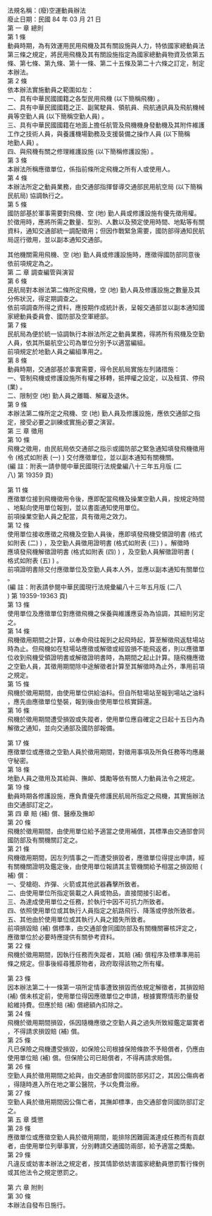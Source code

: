 法規名稱：(廢)空運動員辦法  
廢止日期：民國 84 年 03 月 21 日  
第 一 章 總則  
第 1 條  
動員時期，為有效運用民用飛機及其有關設施與人力，特依國家總動員法  
第三條之規定，將民用飛機及其有關設施指定為國家總動員物資及依第五  
條、第七條、第九條、第十一條、第二十五條及第二十六條之訂定，制定  
本辦法。  
第 2 條  
依本辦法實施動員之範圍如左：  
一、具有中華民國國籍之各型民用飛機 (以下簡稱飛機) 。  
二、具有中華民國國籍之正、副駕駛員、領航員、飛航通訊員及飛航機械  
員等空勤人員 (以下簡稱空勤人員) 。  
三、具有中華民國國籍在地面上擔任航管及飛機機身發動機及其附件維護  
工作之技術人員，與養護機場勤務及支援裝備之操作人員 (以下簡稱  
地勤人員) 。  
四、與飛機有關之修理維護設施 (以下簡稱修護設施) 。  
第 3 條  
本辦法所稱應徵單位，係指前條所定飛機之所有人或使用人。  
第 4 條  
本辦法所定之動員業務，由交通部指揮督導交通部民用航空局 (以下簡稱  
民航局) 協調執行之。  
第 5 條  
國防部基於軍事需要對飛機、空 (地) 勤人員或修護設施有優先徵用權。  
於徵用時，應將所需之數量、型別、人數以及預定使用時間、地點等有關  
資料，通知交通部統一調配徵用；但因作戰緊急需要，國防部得通知民航  
局逕行徵用，並以副本通知交通部。  


其他機關需用飛機、空 (地) 勤人員或修護設施時，應徵得國防部同意後  
依前項規定為之。  
第 二 章 調查編管與演習  
第 6 條  
民航局對本辦法第二條所定飛機，空 (地) 勤人員及修護設施之數量及其  
分佈狀況，得定期調查之。  
依前項調查所得之資料，應按期作成統計表，呈報交通部並以副本通知國  
家總動員委員會、國防部及空軍總部。  
第 7 條  
民航局為便於統一協調執行本辦法所定之動員業務，得將所有飛機及空勤  
人員，依其所屬航空公司為單位分別予以適當編組。  
前項規定於地勤人員之編組準用之。  
第 8 條  
動員時期，交通部基於事實需要，得令民航局實施左列諸措施：  
一、管制飛機或修護設施所有權之移轉，抵押權之設定，以及租賃、停飛  
(業) 。  
二、限制空 (地) 勤人員之離職、解雇及退休。  
第 9 條  
本辦法第二條所定之飛機、空 (地) 勤人員及修護設施，應依交通部之指  
定，接受必要之訓練或實施必要之演習。  
第 三 章 徵用  
第 10 條  
飛機之徵用，由民航局依交通部之指示或國防部之緊急通知填發飛機徵用  
令 (格式如附表 (一) ) 交付應徵單位，並以副本通知有關機關。  
(編 註：附表一請參閱中華民國現行法規彙編八十三年五月版 (二  
八) 第 19359 頁)  


第 11 條  
應徵單位接到飛機徵用令後，應即配當飛機及操業空勤人員，按規定時間  
、地點向使用單位報到，並以書面通知使用單位。  
前項操業空勤人員之配當，具有徵用之效力。  
第 12 條  
使用單位接收應徵之飛機及空勤人員後，應即填發飛機受領證明書 (格式  
如附表 (二) ) ，及空勤人員徵用證明書 (格式如附表 (三) ) 。解徵時  
應填發飛機解徵證明書 (格式如附表 (四) ) ，及空勤人員解徵證明書 (  
格式如附表 (五) ) 。  
前項證明書除交付應徵單位及空勤人員本人外，並應以副本通知有關單位  
。  
(編 註：附表請參閱中華民國現行法規彙編八十三年五月版 (二八  
) 第 19359-19363 頁)  
第 13 條  
使用單位及應徵單位對應徵飛機之保養與維護應妥為為協調，其細則另定  
之。  
第 14 條  
飛機徵用期間之計算，以奉命飛往報到之起飛時起，算至解徵飛返駐場站  
時為止。但飛機如在駐場站應徵或解徵或經毀損不能飛返者，則以應徵單  
位收到飛機受領證明書或解徵證明書時，為期間之起止計算。隨飛機應徵  
之空勤人員，其徵用期間除中途解徵者計算至其解徵時為止外，準用前項  
之規定。  
第 15 條  
飛機於徵用期間，由使用單位供給油料。但自所駐場站至報到場站之油料  
，應先由應徵單位墊裝，報到後由使用單位核實歸還。  
第 16 條  
飛機於徵用期間遭受損毀或失蹤者，使用單位應自確定之日起十五日內為  
解徵之通知，並向交通部及國防部報備。  


第 17 條  
應徵單位或應徵之空勤人員於徵用期間，對徵用事項及所負任務等均應嚴  
守秘密。  
第 18 條  
地勤人員之徵用及其給與、撫卹、獎勵等依有關人力動員法令之規定。  
第 19 條  
動員時期各修護設施，應負責優先修護民航局所指定之飛機，其實施辦法  
由交通部訂定之。  
第 四 章 賠 (補) 償、醫療及撫卹  
第 20 條  
飛機於徵用期間，由使用單位給予適當之使用補償，其標準由交通部會同  
國防部及有關機關訂定之。  
第 21 條  
飛機徵用期間，因左列情事之一而遭受損毀者，應徵單位得提出申請，經  
有關機關證明及鑑定後，由使用單位報請其主管機關給予相當之損毀賠 (  
補) 償：  
一、受槍砲、炸彈、火箭或其他武器轟擊所致者。  
二、由使用單位所指定裝載之人員或物品，直接間接引起者。  
三、為達成使用單位之任務，於執行中因不可抗力所致者。  
四、依照使用單位或其執行人員指定之航路飛行、降落或停放所致者。  
五、其他由於使用單位或其執行人員之錯失所致者。  
前項損毀賠 (補) 償標準，由交通部會同國防部及有關機關審核評定之，  
應徵單位於必要時應提供有關參考資料。  
第 22 條  
飛機於徵用期間，因執行任務而失蹤者，其賠 (補) 償程序及標準準用前  
條之規定。但事後經尋獲原物者，政府取得該物之所有權。  


第 23 條  
因本辦法第二十一條第一項所定情事遭致損毀而依規定解徵者，其損毀賠  
(補) 償未核定前，使用單位得因應徵單位之申請，根據實際情形酌量發  
給維持費。但應於賠 (補) 償總額內扣除之。  
第 24 條  
飛機於徵用期間損毀，係因隨機應徵之空勤人員之過失所致經鑑定屬實者  
，不得請求損毀賠 (補) 償。  
第 25 條  
凡已保險之飛機遭受損毀，如保險公司根據保險條款不予賠償者，仍應由  
使用單位賠 (補) 償。但保險公司已賠償者，不得再請求賠償。  
第 26 條  
空勤人員於徵用期間之給與，由交通部會同國防部另訂之，其因公傷病者  
，得隨時進入所在地之軍公醫院，予以免費治療。  
第 27 條  
空勤人員於徵用期間因公傷亡者，其撫卹標準，由交通部會同國防部訂定  
之。  
第 五 章 獎懲  
第 28 條  
應徵單位或應徵空勤人員於徵用期間，能排除困難圓滿達成任務而有貢獻  
者，由使用單位列舉事實，分別轉請交通國防兩部，給予適當之獎勵。  
第 29 條  
凡違反或妨害本辦法之規定者，按其情節依妨害國家總動員懲罰暫行條例  
或其他法令之規定懲罰之。  


第 六 章 附則  
第 30 條  
本辦法自發布日施行。  


